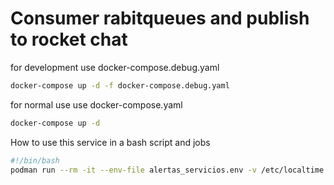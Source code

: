 # Consumer rabitqueues and publish to rocket chat


for development use docker-compose.debug.yaml
```bash
docker-compose up -d -f docker-compose.debug.yaml
```

for normal use use docker-compose.yaml
```bash
docker-compose up -d
```

How to use this service in a bash script and jobs
```bash
#!/bin/bash
podman run --rm -it --env-file alertas_servicios.env -v /etc/localtime:/etc/localtime:ro domain:version >> alertas_servicios.log && \
```
